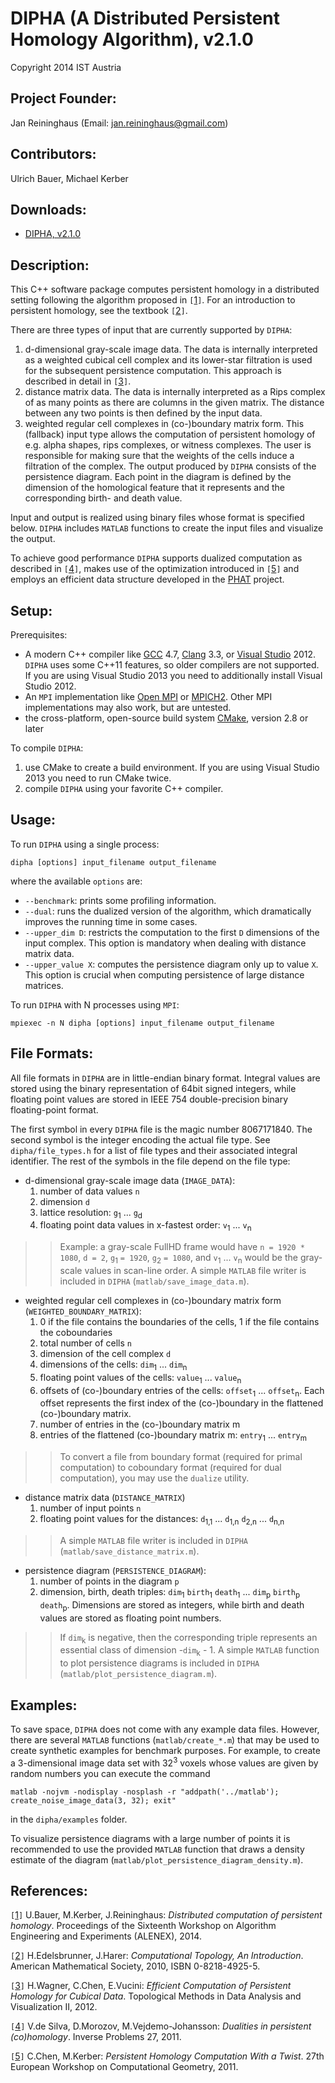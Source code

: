 # DIPHA (A Distributed Persistent Homology Algorithm), v2.1.0 #
Copyright 2014 IST Austria
## Project Founder: ##

Jan Reininghaus (Email: jan.reininghaus@gmail.com)


## Contributors: ##

Ulrich Bauer, Michael Kerber

## Downloads: ##

  * [DIPHA, v2.1.0](https://docs.google.com/uc?id=0B7Yz6TPEpiGEYTZiMHkxZVpLUU0&export=download)

## Description: ##

This C++ software package computes persistent homology in a distributed setting following the algorithm proposed in `[`[1](http://dx.doi.org/10.1137/1.9781611973198.4)`]`. For an introduction to persistent homology, see the textbook `[`[2](http://www.ams.org/bookstore-getitem/item=mbk-69)`]`.

There are three types of input that are currently supported by `DIPHA`:

  1. d-dimensional gray-scale image data. The data is internally interpreted as a weighted cubical cell complex and its lower-star filtration is used for the subsequent persistence computation. This approach is described in detail in `[`[3](http://link.springer.com/chapter/10.1007%2F978-3-642-23175-9_7)`]`.
  1. distance matrix data. The data is internally interpreted as a Rips complex of as many points as there are columns in the given matrix. The distance between any two points is then defined by the input data.
  1. weighted regular cell complexes in (co-)boundary matrix form. This (fallback) input type allows the computation of persistent homology of e.g. alpha shapes, rips complexes, or witness complexes. The user is responsible for making sure that the weights of the cells induce a filtration of the complex.
The output produced by `DIPHA` consists of the persistence diagram. Each point in the diagram is defined by the dimension of the homological feature that it represents and the corresponding birth- and death value.

Input and output is realized using binary files whose format is specified below. `DIPHA` includes `MATLAB` functions to create the input files and visualize the output.

To achieve good performance `DIPHA` supports dualized computation as described in `[`[4](http://citeseerx.ist.psu.edu/viewdoc/summary?doi=10.1.1.225.5421)`]`, makes use of the optimization introduced in `[`[5](http://citeseerx.ist.psu.edu/viewdoc/summary?doi=10.1.1.224.6560)`]` and employs an efficient data structure developed in the [PHAT](http://phat.googlecode.com/) project.

## Setup: ##

Prerequisites:
  * A modern C++ compiler like [GCC](http://gcc.gnu.org/) 4.7, [Clang](http://clang.llvm.org/) 3.3, or [Visual Studio](http://www.microsoft.com/en-us/download/details.aspx?id=34673) 2012. `DIPHA` uses some C++11 features, so older compilers are not supported. If you are using Visual Studio 2013 you need to additionally install Visual Studio 2012.
  * An `MPI` implementation like [Open MPI](http://www.open-mpi.org/)  or [MPICH2](http://www.mpich.org/). Other MPI implementations may also work, but are untested.
  * the cross-platform, open-source build system [CMake](http://www.cmake.org/), version 2.8 or later

To compile `DIPHA`:
  1. use CMake to create a build environment. If you are using Visual Studio 2013 you need to run CMake twice.
  1. compile `DIPHA` using your favorite C++ compiler.

## Usage: ##

To run `DIPHA` using a single process:
```
dipha [options] input_filename output_filename
```
where the available `options` are:
  * `--benchmark`: prints some profiling information.
  * `--dual`: runs the dualized version of the algorithm, which dramatically improves the running time in some cases.
  * `--upper_dim D`: restricts the computation to the first `D` dimensions of the input complex. This option is mandatory when dealing with distance matrix data.
  * `--upper_value X`: computes the persistence diagram only up to value `X`. This option is crucial when computing persistence of large distance matrices.

To run `DIPHA` with N processes using `MPI`:
```
mpiexec -n N dipha [options] input_filename output_filename
```

## File Formats: ##

All file formats in `DIPHA` are in little-endian binary format. Integral values are stored using the binary representation of 64bit signed integers, while floating point values are stored in IEEE 754 double-precision binary floating-point format.

The first symbol in every `DIPHA` file is the magic number 8067171840. The second symbol is the integer encoding the actual file type. See `dipha/file_types.h` for a list of file types and their associated integral identifier. The rest of the symbols in the file depend on the file type:

  * d-dimensional gray-scale image data (`IMAGE_DATA`):
    1. number of data values `n`
    1. dimension `d`
    1. lattice resolution: `g`<sub>1</sub> ... `g`<sub>d</sub>
    1. floating point data values in x-fastest order: `v`<sub>1</sub> ... `v`<sub>n</sub>
> > Example: a gray-scale FullHD frame would have `n = 1920 * 1080`, `d = 2`, `g`<sub>1</sub> `= 1920`, `g`<sub>2</sub> `= 1080`, and `v`<sub>1</sub> ... `v`<sub>n</sub> would be the gray-scale values in scan-line order.
> > A simple `MATLAB` file writer is included in `DIPHA` (`matlab/save_image_data.m`).

  * weighted regular cell complexes in (co-)boundary matrix form (`WEIGHTED_BOUNDARY_MATRIX`):
    1. 0 if the file contains the boundaries of the cells, 1 if the file contains the coboundaries
    1. total number of cells `n`
    1. dimension of the cell complex `d`
    1. dimensions of the cells: `dim`<sub>1</sub> ... `dim`<sub>n</sub>
    1. floating point values of the cells: `value`<sub>1</sub> ... `value`<sub>n</sub>
    1. offsets of (co-)boundary entries of the cells: `offset`<sub>1</sub> ... `offset`<sub>n</sub>. Each offset represents the first index of the (co-)boundary in the flattened (co-)boundary matrix.
    1. number of entries in the (co-)boundary matrix m
    1. entries of the flattened (co-)boundary matrix m: `entry`<sub>1</sub> ... `entry`<sub>m</sub>
> > To convert a file from boundary format (required for primal computation) to coboundary format (required for dual computation), you may use the `dualize` utility.

  * distance matrix data (`DISTANCE_MATRIX`)
    1. number of input points `n`
    1. floating point values for the distances: `d`<sub>1,1</sub> ... `d`<sub>1,n</sub> `d`<sub>2,n</sub> ... `d`<sub>n,n</sub>
> > A simple `MATLAB` file writer is included in `DIPHA` (`matlab/save_distance_matrix.m`).

  * persistence diagram (`PERSISTENCE_DIAGRAM`):
    1. number of points in the diagram `p`
    1. dimension, birth, death triples: `dim`<sub>1</sub> `birth`<sub>1</sub> `death`<sub>1</sub> ... `dim`<sub>p</sub> `birth`<sub>p</sub> `death`<sub>p</sub>. Dimensions are stored as integers, while birth and death values are stored as floating point numbers.
> > If `dim`<sub>k</sub> is negative, then the corresponding triple represents an essential class of dimension -`dim`<sub>k</sub> - 1.
> > A simple `MATLAB` function to plot persistence diagrams is included in `DIPHA` (`matlab/plot_persistence_diagram.m`).

## Examples: ##
To save space, `DIPHA` does not come with any example data files. However, there are several `MATLAB` functions (`matlab/create_*.m`) that may be used to create synthetic examples for benchmark purposes. For example, to create a 3-dimensional image data set with 32<sup>3</sup> voxels whose values are given by random numbers you can execute the command
```
matlab -nojvm -nodisplay -nosplash -r "addpath('../matlab'); create_noise_image_data(3, 32); exit"
```
in the `dipha/examples` folder.

To visualize persistence diagrams with a large number of points it is recommended to use the provided `MATLAB` function that draws a density estimate of the diagram (`matlab/plot_persistence_diagram_density.m`).

## References: ##
`[`[1](http://dx.doi.org/10.1137/1.9781611973198.4)`]` U.Bauer, M.Kerber, J.Reininghaus: _Distributed computation of persistent homology_. Proceedings of the Sixteenth Workshop on Algorithm Engineering and Experiments (ALENEX), 2014.

`[`[2](http://www.ams.org/bookstore-getitem/item=mbk-69)`]` H.Edelsbrunner, J.Harer: _Computational Topology, An Introduction_. American Mathematical Society, 2010, ISBN 0-8218-4925-5.

`[`[3](http://link.springer.com/chapter/10.1007%2F978-3-642-23175-9_7)`]` H.Wagner, C.Chen, E.Vucini: _Efficient Computation of Persistent Homology for Cubical Data_. Topological Methods in Data Analysis and Visualization II, 2012.

`[`[4](http://citeseerx.ist.psu.edu/viewdoc/summary?doi=10.1.1.225.5421)`]` V.de Silva, D.Morozov, M.Vejdemo-Johansson: _Dualities in persistent (co)homology_. Inverse Problems 27, 2011.

`[`[5](http://citeseerx.ist.psu.edu/viewdoc/summary?doi=10.1.1.224.6560)`]` C.Chen, M.Kerber: _Persistent Homology Computation With a Twist_. 27th European Workshop on Computational Geometry, 2011.
